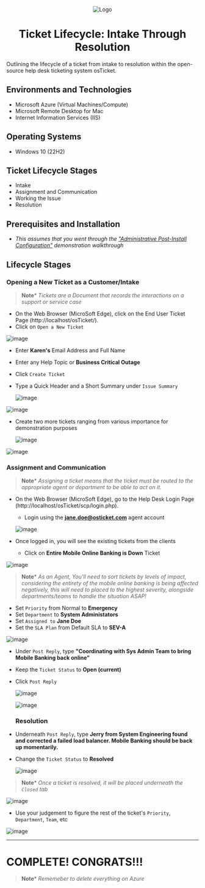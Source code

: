 <p align="center">
<img src="https://i.imgur.com/KuB3GsY.png" alt="Logo"/>
</p>

<h1 align="center">Ticket Lifecycle: Intake Through Resolution</h1>

Outlining the lifecycle of a ticket from intake to resolution within the open-source help desk ticketing system osTicket.<br />


<h2>Environments and Technologies</h2>

- Microsoft Azure (Virtual Machines/Compute)
- Microsoft Remote Desktop for Mac
- Internet Information Services (IIS)

<h2>Operating Systems</h2>

- Windows 10</b> (22H2)

<h2>Ticket Lifecycle Stages</h2>

- Intake
- Assignment and Communication
- Working the Issue
- Resolution

<h2>Prerequisites and Installation</h2>

- _This assumes that you went through the <a href="https://github.com/Emq17/osTicket-Post-Installation-Configuration">"Administrative Post-Install Configuration"</a> demonstration walkthrough_

<h2>Lifecycle Stages</h2>

<h3>Opening a New Ticket as a Customer/Intake</h3>

>**Note***
>_Tickets are a Document that records the interactions on a support or service case_

- On the Web Browser (MicroSoft Edge), click on the End User Ticket Page (http://localhost/osTicket/).
- Click on `Open a New Ticket`

![image](https://github.com/CarlosAlvarado0718/osTicket_Lifecycle/assets/140138198/fde593c6-85bb-4687-bfe5-2d3253234a40)

- Enter **Karen's** Email Address and Full Name
- Enter any Help Topic or **Business Critical Outage**
- Click `Create Ticket`
- Type a Quick Header and a Short Summary under `Issue Summary`
  
  ![image](https://github.com/CarlosAlvarado0718/osTicket_Lifecycle/assets/140138198/652d9eb2-2239-4ecf-bbdd-220443ffd581)

![image](https://github.com/CarlosAlvarado0718/osTicket_Lifecycle/assets/140138198/ba848e63-38a0-4b8a-b941-c971d837393d)

- Create two more tickets ranging from various importance for demonstration purposes

  ![image](https://github.com/CarlosAlvarado0718/osTicket_Lifecycle/assets/140138198/7c1c805b-e47c-4e93-adbe-fc14f1f5dc0f)

![image](https://github.com/CarlosAlvarado0718/osTicket_Lifecycle/assets/140138198/ff8bf36b-b457-4c92-9d53-5c4b0b77f5a3)

<h3>Assignment and Communication</h3>

>**Note***
>_Assigning a ticket means that the ticket must be routed to the appropriate agent or department to be able to act on it._

- On the Web Browser (MicroSoft Edge), go to the Help Desk Login Page (http://localhost/osTicket/scp/login.php).
  - Login using the **jane.doe@osticket.com** agent account
 
  ![image](https://github.com/CarlosAlvarado0718/osTicket_Lifecycle/assets/140138198/34c5b3e4-7bdd-4f81-a890-efc69f41fe01)

- Once logged in, you will see the existing tickets from the clients
   - Click on **Entire Mobile Online Banking is Down** Ticket

![image](https://github.com/CarlosAlvarado0718/osTicket_Lifecycle/assets/140138198/70dc9caa-544f-48ab-b57e-30b6533e7527)

>**Note***
>_As an Agent, You'll need to sort tickets by levels of impact, considering the entirety of the mobile online banking is being affected negatively, this will need to placed to the highest severity, alongside departments/teams to handle the situation ASAP!_

- Set `Priority` from Normal to **Emergency**
- Set `Department` to **System Administators**
- Set `Assigned to` **Jane Doe**
- Set the `SLA Plan` from Default SLA to **SEV-A**

 
![image](https://github.com/CarlosAlvarado0718/osTicket_Lifecycle/assets/140138198/36cdaa8c-fdee-49f8-9e1e-297af89a7e9e)

- Under `Post Reply`, type **"Coordinating with Sys Admin Team to bring Mobile Banking back online"** 
- Keep the `Ticket Status` to **Open (current)**
- Click `Post Reply`

  ![image](https://github.com/CarlosAlvarado0718/osTicket_Lifecycle/assets/140138198/62522582-372b-486a-9c25-0e28d3b3306b)

  ![image](https://github.com/CarlosAlvarado0718/osTicket_Lifecycle/assets/140138198/7ad30087-eb97-44f6-affb-14be5fc6908d)

  <h3>Resolution</h3>

- Underneath `Post Reply`, type **Jerry from System Engineering found and corrected a failed load balancer. Mobile Banking should be back up momentarily.**
- Change the `Ticket Status` to **Resolved**

  ![image](https://github.com/CarlosAlvarado0718/osTicket_Lifecycle/assets/140138198/03bedaf8-b113-4270-bf81-2d94df6c9cfe)

>**Note***
>_Once a ticket is resolved, it will be placed underneath the `Closed` tab_

![image](https://github.com/CarlosAlvarado0718/osTicket_Lifecycle/assets/140138198/e7139d33-ff53-41d1-819a-16dab281023b)

- Use your judgement to figure the rest of the ticket's `Priority`, `Department`, `Team`, etc

![image](https://github.com/CarlosAlvarado0718/osTicket_Lifecycle/assets/140138198/5a3d9344-5422-4a7e-b8df-f0dde16465f6)

---
<h1>COMPLETE! CONGRATS!!!</h1>

>**Note***
>_Rememeber to delete everything on Azure_
